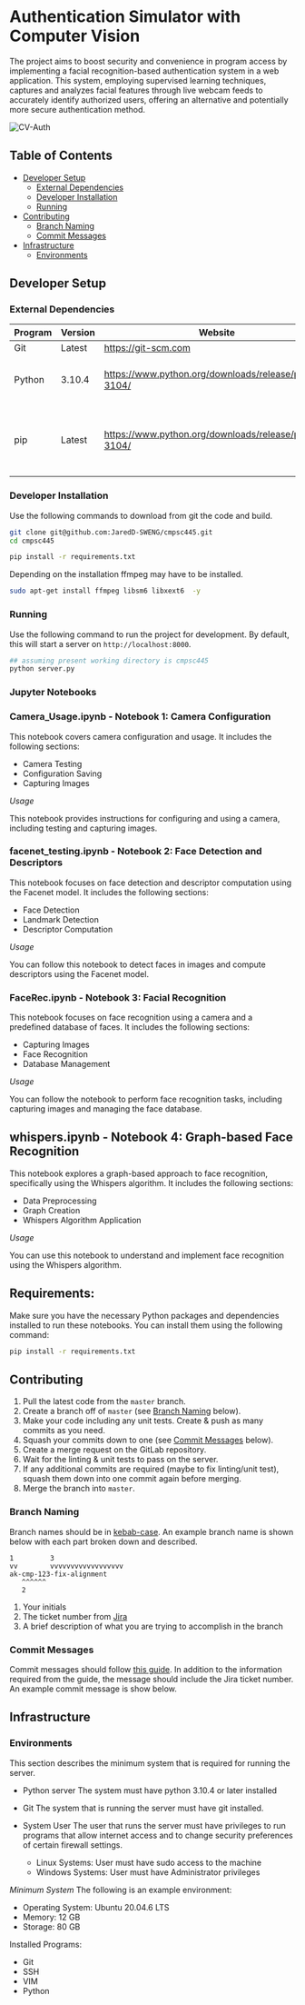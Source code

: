 Authentication Simulator with Computer Vision
=======================

The project aims to boost security and convenience in program access by implementing a facial recognition-based authentication system in a web application. This system, employing supervised learning techniques, captures and analyzes facial features through live webcam feeds to accurately identify authorized users, offering an alternative and potentially more secure authentication method.

![CV-Auth](https://github.com/user-attachments/assets/286eed09-aef7-4288-841c-cb1895250436)


Table of Contents
-----------------

* [Developer Setup](#developer-setup)
    + [External Dependencies](#external-dependencies)
    + [Developer Installation](#developer-installation)
    + [Running](#running)
* [Contributing](#contributing)
    + [Branch Naming](#branch-naming)
    + [Commit Messages](#commit-messages)
* [Infrastructure](#infrastructure)
    + [Environments](#environments)

Developer Setup
---------------

### External Dependencies

| Program       | Version | Website                                                    | Notes                                                              |
|---------------|---------|------------------------------------------------------------|--------------------------------------------------------------------|
| Git           | Latest  | https://git-scm.com                                        | --                                                                 |
| Python        | 3.10.4  | https://www.python.org/downloads/release/python-3104/      | Install with OS installer for your environment                     |
| pip           | Latest  | https://www.python.org/downloads/release/python-3104/      | (Optional) Used to install packages, others may be used            |

### Developer Installation

Use the following commands to download from git the code and build.

```sh
git clone git@github.com:JaredD-SWENG/cmpsc445.git
cd cmpsc445

pip install -r requirements.txt
```

Depending on the installation ffmpeg may have to be installed.

```sh
sudo apt-get install ffmpeg libsm6 libxext6  -y
```

### Running

Use the following command to run the project for development.  By default, this will start a server on `http://localhost:8000`.

```sh
## assuming present working directory is cmpsc445
python server.py
```

### Jupyter Notebooks
### Camera_Usage.ipynb - Notebook 1: Camera Configuration

This notebook covers camera configuration and usage. It includes the following sections:

- Camera Testing
- Configuration Saving
- Capturing Images

*Usage*

This notebook provides instructions for configuring and using a camera, including testing and capturing images.

### facenet_testing.ipynb - Notebook 2: Face Detection and Descriptors

This notebook focuses on face detection and descriptor computation using the Facenet model. It includes the following sections:

- Face Detection
- Landmark Detection
- Descriptor Computation

*Usage*

You can follow this notebook to detect faces in images and compute descriptors using the Facenet model.

### FaceRec.ipynb - Notebook 3: Facial Recognition

This notebook focuses on face recognition using a camera and a predefined database of faces. It includes the following sections:

- Capturing Images
- Face Recognition
- Database Management

*Usage*

You can follow the notebook to perform face recognition tasks, including capturing images and managing the face database.

## whispers.ipynb - Notebook 4: Graph-based Face Recognition

This notebook explores a graph-based approach to face recognition, specifically using the Whispers algorithm. It includes the following sections:

- Data Preprocessing
- Graph Creation
- Whispers Algorithm Application

*Usage*

You can use this notebook to understand and implement face recognition using the Whispers algorithm.


## Requirements:

Make sure you have the necessary Python packages and dependencies installed to run these notebooks. You can install them using the following command:

```bash
pip install -r requirements.txt
```


Contributing
------------

1. Pull the latest code from the `master` branch.
2. Create a branch off of `master` (see [Branch Naming](#branch-naming) below).
3. Make your code including any unit tests. Create & push as many commits as you need.
4. Squash your commits down to one (see [Commit Messages](#commit-messages) below).
5. Create a merge request on the GitLab repository.
6. Wait for the linting & unit tests to pass on the server.
7. If any additional commits are required (maybe to fix linting/unit test), squash them down into one commit again before merging.
8. Merge the branch into `master`.

### Branch Naming

Branch names should be in [kebab-case](https://winnercrespo.com/naming-conventions/). An example branch name is shown below with each part broken down and described.

```text
1         3
vv        vvvvvvvvvvvvvvvvvv
ak-cmp-123-fix-alignment
   ^^^^^^
   2
```

1. Your initials
2. The ticket number from [Jira](https://psu-oer-web-app.atlassian.net)
3. A brief description of what you are trying to accomplish in the branch

### Commit Messages

Commit messages should follow [this guide](https://chris.beams.io/posts/git-commit). In addition to the information required from the guide, the message should include the Jira ticket number. An example commit message is show below.

Infrastructure
--------------

### Environments

This section describes the minimum system that is required for running the server.

* Python server
The system must have python 3.10.4 or later installed

* Git
The system that is running the server must have git installed.

* System User
The user that runs the server must have privileges to run programs that allow internet access and to change security preferences of certain firewall settings.
    - Linux Systems: User must have sudo access to the machine
    - Windows Systems: User must have Administrator privileges


*Minimum System*
The following is an example environment:
* Operating System: Ubuntu 20.04.6 LTS
* Memory: 12 GB
* Storage: 80 GB

Installed Programs:
* Git
* SSH
* VIM
* Python


